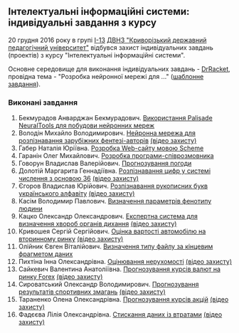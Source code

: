 ## Інтелектуальні інформаційні системи: індивідуальні завдання з курсу

20 грудня 2016 року в групі [І-13](http://vk.com/i13_kdpu) [ДВНЗ "Криворізький державний педагогічний університет"](http://kdpu.edu.ua/) відбувся захист індивідуальних завдань (проектів) з курсу "Інтелектуальні інформаційні системи".

Основне середовище для виконання індивідуальних завдань - [DrRacket](http://racket-lang.org/), провідна тема - "Розробка нейронної мережі для ..." ([шаблонне завдання](https://github.com/ssemerikov/ai13/tree/master/example)).

### Виконані завдання

1. Бекмурадов Анварджан Бекмурадович. [Використання Palisade NeuralTools для побудови нейронних мереж](https://github.com/ssemerikov/ai13/tree/master/%D0%92%D0%B8%D0%BA%D0%BE%D1%80%D0%B8%D1%81%D1%82%D0%B0%D0%BD%D0%BD%D1%8F%20Palisade%20NeuralTools%20%D0%B4%D0%BB%D1%8F%20%D0%BF%D0%BE%D0%B1%D1%83%D0%B4%D0%BE%D0%B2%D0%B8%20%D0%BD%D0%B5%D0%B9%D1%80%D0%BE%D0%BD%D0%BD%D0%B8%D1%85%20%D0%BC%D0%B5%D1%80%D0%B5%D0%B6)
2. Володін Михайло Володимирович. [Нейронна мережа для розпізнавання зарубіжних фентезі-авторів](https://github.com/ssemerikov/ai13/tree/master/%D0%9D%D0%B5%D0%B9%D1%80%D0%BE%D0%BD%D0%BD%D0%B0%20%D0%BC%D0%B5%D1%80%D0%B5%D0%B6%D0%B0%20%D0%B4%D0%BB%D1%8F%20%D1%80%D0%BE%D0%B7%D0%BF%D1%96%D0%B7%D0%BD%D0%B0%D0%B2%D0%B0%D0%BD%D0%BD%D1%8F%20%D0%B7%D0%B0%D1%80%D1%83%D0%B1%D1%96%D0%B6%D0%BD%D0%B8%D1%85%20%D1%84%D0%B5%D0%BD%D1%82%D0%B5%D0%B7%D1%96-%D0%B0%D0%B2%D1%82%D0%BE%D1%80%D1%96%D0%B2) [(відео захисту)]()
3. Габер Наталія Юріївна. [Розробка Web-сайту мовою Scheme](https://github.com/ssemerikov/ai13/tree/master/%D0%A0%D0%BE%D0%B7%D1%80%D0%BE%D0%B1%D0%BA%D0%B0%20Web-%D1%81%D0%B0%D0%B9%D1%82%D1%83%20%D0%BC%D0%BE%D0%B2%D0%BE%D1%8E%20Scheme)
4. Гаранін Олег Михайлович. [Розробка програми-співрозмовника](https://github.com/ssemerikov/ai13/tree/master/%D0%A0%D0%BE%D0%B7%D1%80%D0%BE%D0%B1%D0%BA%D0%B0%20%D0%BF%D1%80%D0%BE%D0%B3%D1%80%D0%B0%D0%BC%D0%B8-%D1%81%D0%BF%D1%96%D0%B2%D1%80%D0%BE%D0%B7%D0%BC%D0%BE%D0%B2%D0%BD%D0%B8%D0%BA%D0%B0)
5. Говорун Владислав Валерійович. [Прогнозування погоди](https://github.com/ssemerikov/ai13/tree/master/%D0%9F%D1%80%D0%BE%D0%B3%D0%BD%D0%BE%D0%B7%D1%83%D0%B2%D0%B0%D0%BD%D0%BD%D1%8F%20%D0%BF%D0%BE%D0%B3%D0%BE%D0%B4%D0%B8)
6. Долотій Маргарита Геннадіївна. [Розпізнавання цифр у системі числення з основою 36](https://github.com/ssemerikov/ai13/tree/master/%D0%A0%D0%BE%D0%B7%D0%BF%D1%96%D0%B7%D0%BD%D0%B0%D0%B2%D0%B0%D0%BD%D0%BD%D1%8F%20%D1%86%D0%B8%D1%84%D1%80%20%D1%83%20%D1%81%D0%B8%D1%81%D1%82%D0%B5%D0%BC%D1%96%20%D1%87%D0%B8%D1%81%D0%BB%D0%B5%D0%BD%D0%BD%D1%8F%20%D0%B7%20%D0%BE%D1%81%D0%BD%D0%BE%D0%B2%D0%BE%D1%8E%2036) [(відео захисту)]()
7. Єгоров Владислав Юрійович. [Розпізнавання рукописних букв українського алфавіту](https://github.com/ssemerikov/ai13/tree/master/%D0%A0%D0%BE%D0%B7%D0%BF%D1%96%D0%B7%D0%BD%D0%B0%D0%B2%D0%B0%D0%BD%D0%BD%D1%8F%20%D1%80%D1%83%D0%BA%D0%BE%D0%BF%D0%B8%D1%81%D0%BD%D0%B8%D1%85%20%D0%B1%D1%83%D0%BA%D0%B2%20%D1%83%D0%BA%D1%80%D0%B0%D1%97%D0%BD%D1%81%D1%8C%D0%BA%D0%BE%D0%B3%D0%BE%20%D0%B0%D0%BB%D1%84%D0%B0%D0%B2%D1%96%D1%82%D1%83) [(відео захисту)]()
8. Касім Володимир Павлович. [Визначення параметрів фенотипу людини](https://github.com/ssemerikov/ai13/tree/master/%D0%92%D0%B8%D0%B7%D0%BD%D0%B0%D1%87%D0%B5%D0%BD%D0%BD%D1%8F%20%D0%BF%D0%B0%D1%80%D0%B0%D0%BC%D0%B5%D1%82%D1%80%D1%96%D0%B2%20%D1%84%D0%B5%D0%BD%D0%BE%D1%82%D0%B8%D0%BF%D1%83%20%D0%BB%D1%8E%D0%B4%D0%B8%D0%BD%D0%B8)
9. Кацко Олександр Олександрович. [Експертна система для визначення хвороб органів дихання](https://github.com/ssemerikov/ai13/tree/master/%D0%95%D0%BA%D1%81%D0%BF%D0%B5%D1%80%D1%82%D0%BD%D0%B0%20%D1%81%D0%B8%D1%81%D1%82%D0%B5%D0%BC%D0%B0%20%D0%B4%D0%BB%D1%8F%20%D0%B2%D0%B8%D0%B7%D0%BD%D0%B0%D1%87%D0%B5%D0%BD%D0%BD%D1%8F%20%D1%85%D0%B2%D0%BE%D1%80%D0%BE%D0%B1%20%D0%BE%D1%80%D0%B3%D0%B0%D0%BD%D1%96%D0%B2%20%D0%B4%D0%B8%D1%85%D0%B0%D0%BD%D0%BD%D1%8F) [(відео захисту)]()
10. Кривошея Сергій Сергійович. [Оцінка вартості автомобілю на вторинному ринку](https://github.com/ssemerikov/ai13/tree/master/%D0%9E%D1%86%D1%96%D0%BD%D0%BA%D0%B0%20%D0%B2%D0%B0%D1%80%D1%82%D0%BE%D1%81%D1%82%D1%96%20%D0%B0%D0%B2%D1%82%D0%BE%D0%BC%D0%BE%D0%B1%D1%96%D0%BB%D1%8E%20%D0%BD%D0%B0%20%D0%B2%D1%82%D0%BE%D1%80%D0%B8%D0%BD%D0%BD%D0%BE%D0%BC%D1%83%20%D1%80%D0%B8%D0%BD%D0%BA%D1%83) [(відео захисту)]()
11. Олійник Євген Віталійович. [Визначення типу файлу за кінцевим фрагметом даних](https://github.com/ssemerikov/ai13/tree/master/%D0%92%D0%B8%D0%B7%D0%BD%D0%B0%D1%87%D0%B5%D0%BD%D0%BD%D1%8F%20%D1%82%D0%B8%D0%BF%D1%83%20%D1%84%D0%B0%D0%B9%D0%BB%D1%83%20%D0%B7%D0%B0%20%D0%BA%D1%96%D0%BD%D1%86%D0%B5%D0%B2%D0%B8%D0%BC%20%D1%84%D1%80%D0%B0%D0%B3%D0%BC%D0%B5%D0%BD%D1%82%D0%BE%D0%BC%20%D0%B4%D0%B0%D0%BD%D0%B8%D1%85)
12. Пихтіна Інна Олександрівна. [Оцінювання нерухомості](https://github.com/ssemerikov/ai13/tree/master/%D0%9E%D1%86%D1%96%D0%BD%D1%8E%D0%B2%D0%B0%D0%BD%D0%BD%D1%8F%20%D0%BD%D0%B5%D1%80%D1%83%D1%85%D0%BE%D0%BC%D0%BE%D1%81%D1%82%D1%96) [(відео захисту)]()
13. Сайкевич Валентина Анатоліївна. [Прогнозування курсів валют на ринку Forex](https://github.com/ssemerikov/ai13/tree/master/%D0%9F%D1%80%D0%BE%D0%B3%D0%BD%D0%BE%D0%B7%D1%83%D0%B2%D0%B0%D0%BD%D0%BD%D1%8F%20%D0%BA%D1%83%D1%80%D1%81%D1%96%D0%B2%20%D0%B2%D0%B0%D0%BB%D1%8E%D1%82%20%D0%BD%D0%B0%20%D1%80%D0%B8%D0%BD%D0%BA%D1%83%20Forex) [(відео захисту)]()
14. Сироватський Олександр Володимирович. [Прогнозування результатів спортивних змагань](https://github.com/ssemerikov/ai13/tree/master/%D0%9F%D1%80%D0%BE%D0%B3%D0%BD%D0%BE%D0%B7%D1%83%D0%B2%D0%B0%D0%BD%D0%BD%D1%8F%20%D1%80%D0%B5%D0%B7%D1%83%D0%BB%D1%8C%D1%82%D0%B0%D1%82%D1%96%D0%B2%20%D1%81%D0%BF%D0%BE%D1%80%D1%82%D0%B8%D0%B2%D0%BD%D0%B8%D1%85%20%D0%B7%D0%BC%D0%B0%D0%B3%D0%B0%D0%BD%D1%8C) [(відео захисту)]()
15. Тараненко Олена Олександрівна. [Прогнозування курсів акцій](https://github.com/ssemerikov/ai13/tree/master/%D0%9F%D1%80%D0%BE%D0%B3%D0%BD%D0%BE%D0%B7%D1%83%D0%B2%D0%B0%D0%BD%D0%BD%D1%8F%20%D0%BA%D1%83%D1%80%D1%81%D1%96%D0%B2%20%D0%B0%D0%BA%D1%86%D1%96%D0%B9) [(відео захисту)]()
16. Фадєєва Лілія Олександрівна. [Стискання даних із втратами](https://github.com/ssemerikov/ai13/tree/master/%D0%A1%D1%82%D0%B8%D1%81%D0%BA%D0%B0%D0%BD%D0%BD%D1%8F%20%D0%B4%D0%B0%D0%BD%D0%B8%D1%85%20%D1%96%D0%B7%20%D0%B2%D1%82%D1%80%D0%B0%D1%82%D0%B0%D0%BC%D0%B8) [(відео захисту)]()
